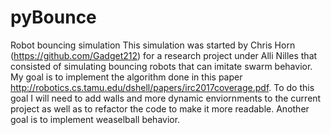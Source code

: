 # pyBounce
Robot bouncing simulation
This simulation was started by Chris Horn (https://github.com/Gadget212) for a research project under Alli Nilles that consisted of simulating bouncing robots that can imitate swarm behavior. My goal is to implement the algorithm done in this paper http://robotics.cs.tamu.edu/dshell/papers/irc2017coverage.pdf. To do this goal I will need to add walls and more dynamic enviornments to the current project as well as to refactor the code to make it more readable. Another goal is to implement weaselball behavior.
